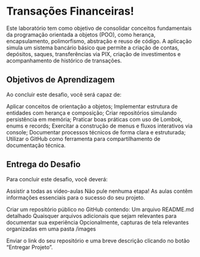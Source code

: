 
# Transações Financeiras!

Este laboratório tem como objetivo de consolidar conceitos fundamentais da programação orientada a objetos (POO), como herança, encapsulamento, polimorfismo, abstração e reuso de código. A aplicação simula um sistema bancário básico que permite a criação de contas, depósitos, saques, transferências via PIX, criação de investimentos e acompanhamento de histórico de transações.

## Objetivos de Aprendizagem 
Ao concluir este desafio, você será capaz de: 

Aplicar conceitos de orientação a objetos;
Implementar estrutura de entidades com herança e composição;
Criar repositórios simulando persistência em memória;
Praticar boas práticas com uso de Lombok, enums e records;
Exercitar a construção de menus e fluxos interativos via console;
Documentar processos técnicos de forma clara e estruturada; 
Utilizar o GitHub como ferramenta para compartilhamento de documentação técnica.


## Entrega do Desafio 


Para concluir este desafio, você deverá: 

Assistir a todas as vídeo-aulas
Não pule nenhuma etapa! As aulas contêm informações essenciais para o sucesso do seu projeto. 

Criar um repositório público no GitHub contendo: 
Um arquivo README.md detalhado 
Quaisquer arquivos adicionais que sejam relevantes para documentar sua experiência 
Opcionalmente, capturas de tela relevantes organizadas em uma pasta /images 

Enviar o link do seu repositório e uma breve descrição clicando no botão “Entregar Projeto”.
